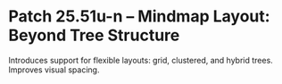 # Patch 25.51u-n – Mindmap Layout: Beyond Tree Structure

Introduces support for flexible layouts: grid, clustered, and hybrid trees. Improves visual spacing.
